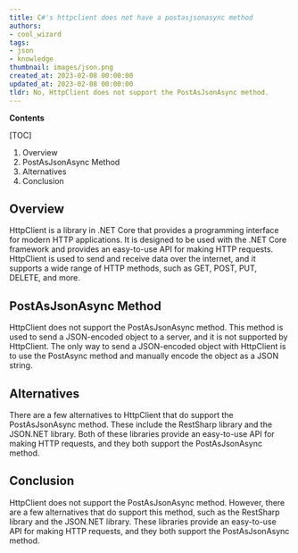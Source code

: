 ```yaml
---
title: C#'s httpclient does not have a postasjsonasync method
authors:
- cool_wizard
tags:
- json
- knowledge
thumbnail: images/json.png
created_at: 2023-02-08 00:00:00
updated_at: 2023-02-08 00:00:00
tldr: No, HttpClient does not support the PostAsJsonAsync method.
---
```


**Contents**

[TOC]

1. Overview 
2. PostAsJsonAsync Method
3. Alternatives
4. Conclusion

## Overview
HttpClient is a library in .NET Core that provides a programming interface for modern HTTP applications. It is designed to be used with the .NET Core framework and provides an easy-to-use API for making HTTP requests. HttpClient is used to send and receive data over the internet, and it supports a wide range of HTTP methods, such as GET, POST, PUT, DELETE, and more.

## PostAsJsonAsync Method
HttpClient does not support the PostAsJsonAsync method. This method is used to send a JSON-encoded object to a server, and it is not supported by HttpClient. The only way to send a JSON-encoded object with HttpClient is to use the PostAsync method and manually encode the object as a JSON string.

## Alternatives
There are a few alternatives to HttpClient that do support the PostAsJsonAsync method. These include the RestSharp library and the JSON.NET library. Both of these libraries provide an easy-to-use API for making HTTP requests, and they both support the PostAsJsonAsync method.

## Conclusion
HttpClient does not support the PostAsJsonAsync method. However, there are a few alternatives that do support this method, such as the RestSharp library and the JSON.NET library. These libraries provide an easy-to-use API for making HTTP requests, and they both support the PostAsJsonAsync method.
